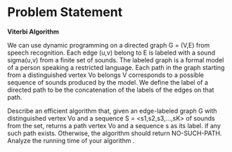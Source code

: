 # Problem Statement

**Viterbi Algorithm**

We can use dynamic programming on a directed graph G = (V,E) from speech recognition. Each edge (u,v) belong to E is labeled with a sound sigma(u,v)  from a finite set of sounds. The labeled graph is a formal model of a person speaking a restricted language. Each path in the graph starting from a distinguished vertex Vo belongs V corresponds to a possible sequence of sounds produced by the model. We define the label of a directed path to be the concatenation of the labels of the edges on that path.

Describe an efficient algorithm that, given an edge-labeled graph G with distinguished vertex Vo and a sequence S = <s1,s2,s3,...,sK> of sounds from the set, 
returns a path vertex Vo and a sequence s as its label. if any such path exists. Otherwise, the algorithm should return NO-SUCH-PATH. Analyze the running time of your algorithm .

